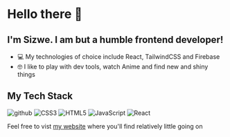 # Hello there 🧙
## I'm Sizwe. I am but a humble frontend developer!

- 💻 My technologies of choice include React, TailwindCSS and Firebase
- 🤓 I like to play with dev tools, watch Anime and find new and shiny things

## My Tech Stack
![github](https://img.shields.io/badge/GitHub-000000?style=for-the-badge&logo=GitHub&logoColor=white)
![CSS3](https://img.shields.io/badge/CSS3-1572B6?style=for-the-badge&logo=CSS3&logoColor=white)
![HTML5](https://img.shields.io/badge/HTML5-E34F26?style=for-the-badge&logo=HTML5&logoColor=white)
![JavaScript](https://img.shields.io/badge/JavaScript-F7DF1E?style=for-the-badge&logo=JavaScript&logoColor=white)
![React](https://img.shields.io/badge/React-61DAFB?style=for-the-badge&logo=React&logoColor=white)

Feel free to vist [my website](https://sizwe.vercel.app) where you'll find relatively little going on
